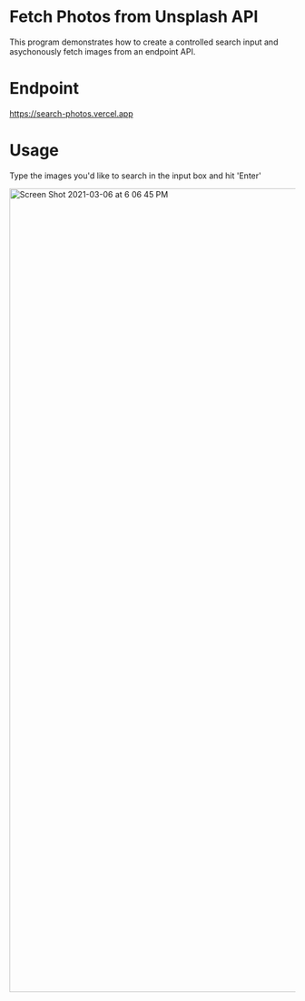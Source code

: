 # Fetch Photos from Unsplash API
This program demonstrates how to create a controlled search input and asychonously fetch images from an endpoint API.

# Endpoint
https://search-photos.vercel.app

# Usage
Type the images you'd like to search in the input box and hit 'Enter'

<img width="1413" alt="Screen Shot 2021-03-06 at 6 06 45 PM" src="https://user-images.githubusercontent.com/3590386/110205069-ff6ef780-7ea8-11eb-826b-263f61474546.png">

